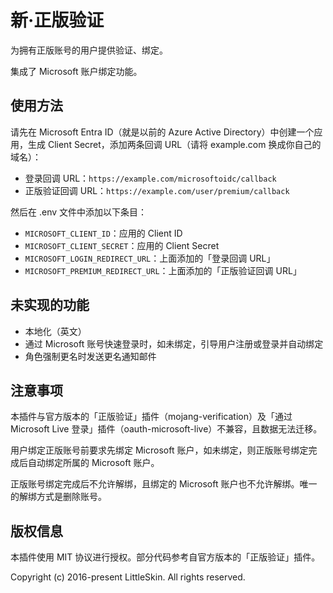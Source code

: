 # 新·正版验证

为拥有正版账号的用户提供验证、绑定。

集成了 Microsoft 账户绑定功能。

## 使用方法

请先在 Microsoft Entra ID（就是以前的 Azure Active Directory）中创建一个应用，生成 Client Secret，添加两条回调 URL（请将 example.com 换成你自己的域名）：

- 登录回调 URL：`https://example.com/microsoftoidc/callback`
- 正版验证回调 URL：`https://example.com/user/premium/callback`

然后在 .env 文件中添加以下条目：

- `MICROSOFT_CLIENT_ID`：应用的 Client ID
- `MICROSOFT_CLIENT_SECRET`：应用的 Client Secret
- `MICROSOFT_LOGIN_REDIRECT_URL`：上面添加的「登录回调 URL」
- `MICROSOFT_PREMIUM_REDIRECT_URL`：上面添加的「正版验证回调 URL」

## 未实现的功能

- 本地化（英文）
- 通过 Microsoft 账号快速登录时，如未绑定，引导用户注册或登录并自动绑定
- 角色强制更名时发送更名通知邮件

## 注意事项

本插件与官方版本的「正版验证」插件（mojang-verification）及「通过 Microsoft Live 登录」插件（oauth-microsoft-live）不兼容，且数据无法迁移。

用户绑定正版账号前要求先绑定 Microsoft 账户，如未绑定，则正版账号绑定完成后自动绑定所属的 Microsoft 账户。

正版账号绑定完成后不允许解绑，且绑定的 Microsoft 账户也不允许解绑。唯一的解绑方式是删除账号。

## 版权信息

本插件使用 MIT 协议进行授权。部分代码参考自官方版本的「正版验证」插件。

Copyright (c) 2016-present LittleSkin. All rights reserved.
